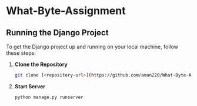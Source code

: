 # What-Byte-Assignment
## Running the Django Project

To get the Django project up and running on your local machine, follow these steps:

1. **Clone the Repository**
   ```bash
   git clone [<repository-url>](https://github.com/aman220/What-Byte-Assignment)
2. **Start Server**
   ```bash
   python manage.py runserver

